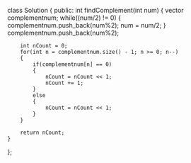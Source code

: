 class Solution {
public:
    int findComplement(int num) {
        vector<int> complementnum;
        while((num/2) != 0)
        {
            complementnum.push_back(num%2);
            num = num/2;
        }
        complementnum.push_back(num%2);
        
        int nCount = 0;
        for(int n = complementnum.size() - 1; n >= 0; n--)
        {
            if(complementnum[n] == 0)
            {
                nCount = nCount << 1;
                nCount += 1;
            }
            else
            {
                nCount = nCount << 1;
            }
        }
        
        return nCount;
    }
};
